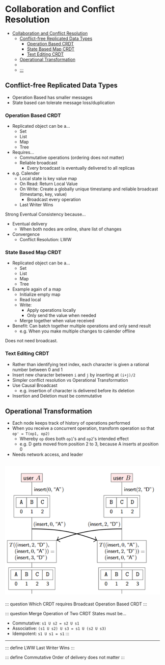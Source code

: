 # Collaboration and Conflict Resolution 

- [Collaboration and Conflict Resolution](#collaboration-and-conflict-resolution)
  - [Conflict-free Replicated Data Types](#conflict-free-replicated-data-types)
    - [Operation Based CRDT](#operation-based-crdt)
    - [State Based Map CRDT](#state-based-map-crdt)
    - [Text Editing CRDT](#text-editing-crdt)
  - [Operational Transformation](#operational-transformation)
  - [](#)
  - [:::](#-1)

## Conflict-free Replicated Data Types
- Operation Based has smaller messages
- State based can tolerate message loss/duplication
### Operation Based CRDT
- Replicated object can be a...
  - Set
  - List
  - Map
  - Tree
- Requires...
  - Commutative operations (ordering does not matter)
  - Reliable broadcast
    - Every broadcast is eventually delivered to all replicas 
- e.g. Calender
  - Local state is key value map
  - On Read: Return Local Value
  - On Write: Create a globally unique timestamp and reliable broadcast (timestamp, key, value)
    - Broadcast every operation
  - Last Writer Wins

Strong Eventual Consistency because...
- Eventual delivery
  - When both nodes are online, share list of changes
- Convergence
  - Conflict Resolution: LWW

### State Based Map CRDT
- Replicated object can be a...
  - Set
  - List
  - Map
  - Tree
- Example again of a map
  - Initialize empty map
  - Read local
  - Write: 
    - Apply operations locally
    - Only send the value when needed
  - Merge together when value received
- Benefit: Can batch together multiple operations and only send result
  - e.g. When you make multiple changes to calender offline

Does not need broadcast.


### Text Editing CRDT

- Rather than identifying text index, each character is given a rational number between 0 and 1
- Insert new character between `i` and `j` by inserting at `(i+j)/2`
- Simpler conflict resolution vs Operational Transformation
- Use Causal Broadcast
  - e.g. insertion of character is delivered before its deletion
- Insertion and Deletion must be commutative

## Operational Transformation

- Each node keeps track of history of operations performed
- When you receive a concurrent operation, transform operation so that `op' = T(op1, op2)`
  - Whereby `op` does both `op1`'s and `op2`'s intended effect 
  - e.g. D gets moved from position 2 to 3, because A inserts at position 0
- Needs network access, and leader


![](res/6/opt.PNG)
---

::: question Which CRDT requires Broadcast
Operation Based CRDT
:::

::: question Merge Operation of Two CRDT States must be...
- Commutative: `s1 U s2 = s2 U s1`
- Associative: `(s1 U s2) U s3 = s1 U (s2 U s3)` 
- Idempotent: `s1 U s1 = s1`
:::
---

::: define LWW
Last Writer Wins
:::

::: define Commutative
Order of delivery does not matter
:::